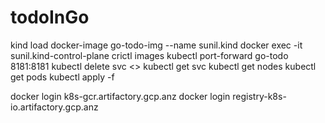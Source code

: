 # todoInGo

kind load docker-image go-todo-img --name sunil.kind
docker exec -it sunil.kind-control-plane crictl images
kubectl port-forward go-todo 8181:8181
kubectl delete svc <>
kubectl get svc
kubectl get nodes
kubectl get pods
kubectl apply -f

docker login k8s-gcr.artifactory.gcp.anz
docker login registry-k8s-io.artifactory.gcp.anz